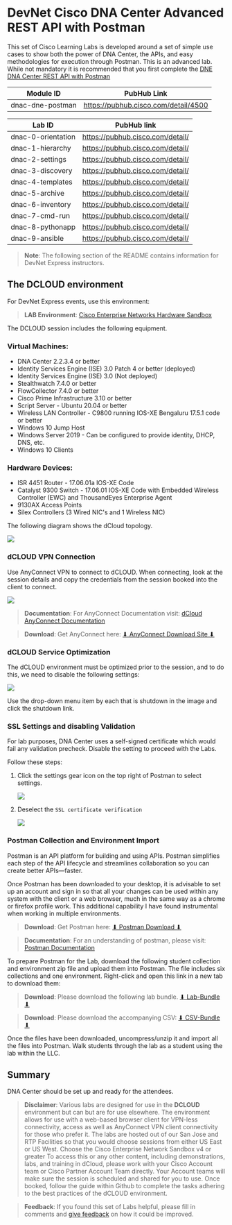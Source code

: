 # DevNet Cisco DNA Center Advanced REST API with Postman 

This set of Cisco Learning Labs is developed around a set of simple use cases to show both the power of DNA Center, the APIs, and easy methodologies for execution through Postman. This is an advanced lab. While not mandatory it is recommended that you first complete the [DNE DNA Center REST API with Postman](https://testing-developer.cisco.com/learning/tracks/dna-devnet-express/dnac-dne-postman/)

| Module ID | PubHub Link |
|-----------|-------------|
| dnac-dne-postman | https://pubhub.cisco.com/detail/4500 |

| Lab ID | PubHub link |
|--------|-------------|
| dnac-0-orientation | https://pubhub.cisco.com/detail/ |
| dnac-1-hierarchy | https://pubhub.cisco.com/detail/ |
| dnac-2-settings | https://pubhub.cisco.com/detail/ |
| dnac-3-discovery | https://pubhub.cisco.com/detail/ |
| dnac-4-templates | https://pubhub.cisco.com/detail/ |
| dnac-5-archive | https://pubhub.cisco.com/detail/ |
| dnac-6-inventory | https://pubhub.cisco.com/detail/ |
| dnac-7-cmd-run | https://pubhub.cisco.com/detail/ |
| dnac-8-pythonapp | https://pubhub.cisco.com/detail/ |
| dnac-9-ansible | https://pubhub.cisco.com/detail/ |

> **Note**: The following section of the README contains information for DevNet Express instructors.

## The DCLOUD environment

For DevNet Express events, use this environment: 

> **LAB Environment**: [Cisco Enterprise Networks Hardware Sandbox](https://dcloud2-sjc.cisco.com/content/catalogue?search=Enterprise%20Networks%20Hardware%20Sandbox&screenCommand=openFilterScreen)

The DCLOUD session includes the following equipment.

### Virtual Machines:
  * DNA Center 2.2.3.4 or better
  * Identity Services Engine (ISE) 3.0 Patch 4 or better (deployed)
  * Identity Services Engine (ISE) 3.0 (Not deployed)
  * Stealthwatch 7.4.0 or better
  * FlowCollector 7.4.0 or better
  * Cisco Prime Infrastructure 3.10  or better
  * Script Server - Ubuntu 20.04  or better
  * Wireless LAN Controller - C9800 running IOS-XE Bengaluru 17.5.1 code or better
  * Windows 10 Jump Host 
  * Windows Server 2019 - Can be configured to provide identity, DHCP, DNS, etc.
  * Windows 10 Clients

### Hardware Devices:
  * ISR 4451 Router - 17.06.01a IOS-XE Code
  * Catalyst 9300 Switch - 17.06.01 IOS-XE Code with Embedded Wireless Controller (EWC) and ThousandEyes Enterprise Agent
  * 9130AX Access Points
  * Silex Controllers (3 Wired NIC's and 1 Wireless NIC)

The following diagram shows the dCloud topology.

![](./assets/DCLOUD_Topology2.png?raw=true)

### dCLOUD VPN Connection

Use AnyConnect VPN to connect to dCLOUD. When connecting, look at the session details and copy the credentials from the session booked into the client to connect.

![](./assets/VPN-to-dCLOUD.png?raw=true)

> **Documentation**: For AnyConnect Documentation visit: <a href="https://dcloud-cms.cisco.com/help/android_anyconnect" target="_blank">dCloud AnyConnect Documentation</a>

> **Download**: Get AnyConnect here: <a href="https://dcloud-rtp-anyconnect.cisco.com" target="_blank">⬇︎ AnyConnect Download Site ⬇︎</a>

### dCLOUD Service Optimization

The dCLOUD environment must be optimized prior to the session, and to do this, we need to disable the following settings:

![](./assets/ShutdownUnused.png?raw=true)

Use the drop-down menu item by each that is shutdown in the image and click the shutdown link.

### SSL Settings and disabling Validation
For lab purposes, DNA Center uses a self-signed certificate which would fail any validation precheck. Disable the setting to proceed with the Labs.

Follow these steps:

1. Click the settings gear icon on the top right of Postman to select settings.

   ![](./assets/Postman-Settings-Menu.png?raw=true)

2. Deselect the `SSL certificate verification`

   ![](./assets/Postman-Settings-SSL-Validation-On.png?raw=true)

### Postman Collection and Environment Import

Postman is an API platform for building and using APIs. Postman simplifies each step of the API lifecycle and streamlines collaboration so you can create better APIs—faster.

Once Postman has been downloaded to your desktop, it is advisable to set up an account and sign in so that all your changes can be used within any system with the client or a web browser, much in the same way as a chrome or firefox profile work. This additional capability I have found instrumental when working in multiple environments. 

> **Download**: Get Postman here: <a href="https://www.postman.com/downloads/" target="_blank">⬇︎ Postman Download ⬇︎</a>

> **Documentation**: For an understanding of postman, please visit: <a href="https://learning.postman.com/docs/getting-started/introduction/" target="_blank">Postman Documentation</a>

To prepare Postman for the Lab, download the following student collection and environment zip file and upload them into Postman. The file includes six collections and one environment. Right-click and open this link in a new tab to download them:
   
> **Download**: Please download the following lab bundle. [⬇︎ Lab-Bundle ⬇︎](https://minhaskamal.github.io/DownGit/#/home?url=https://github.com/kebaldwi/DNAC-TEMPLATES/blob/master/LABS/LAB-I-Rest-API-Orchestration/postman/DNACenter-UseCase-API-Collection.zip)

> **Download**: Please download the accompanying CSV: [⬇︎ CSV-Bundle ⬇︎](https://minhaskamal.github.io/DownGit/#/home?url=https://github.com/kebaldwi/DNAC-TEMPLATES/blob/master/LABS/LAB-I-Rest-API-Orchestration/csv/DNAC-Design-Settings.csv)

Once the files have been downloaded, uncompress/unzip it and import all the files into Postman. Walk students through the lab as a student using the lab within the LLC.

## Summary

DNA Center should be set up and ready for the attendees.

> **Disclaimer**: Various labs are designed for use in the **DCLOUD** environment but can but are for use elsewhere. The environment allows for use with a web-based browser client for VPN-less connectivity, access as well as AnyConnect VPN client connectivity for those who prefer it. The labs are hosted out of our San Jose and RTP Facilities so that you would choose sessions from either US East or US West. Choose the Cisco Enterprise Network Sandbox v4 or greater To access this or any other content, including demonstrations, labs, and training in dCloud, please work with your Cisco Account team or Cisco Partner Account Team directly. Your Account teams will make sure the session is scheduled and shared for you to use. Once booked, follow the guide within Github to complete the tasks adhering to the best practices of the dCLOUD environment.

> **Feedback**: If you found this set of Labs helpful, please fill in comments and [give feedback](https://app.smartsheet.com/b/form/f75ce15c2053435283a025b1872257fe) on how it could be improved.
